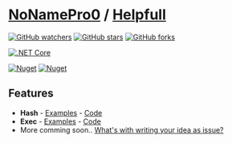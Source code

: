 # [NoNamePro0](https://github.com/NoNamePro0) / [Helpfull](https://github.com/NoNamePro0/Helpfull)

[![GitHub watchers](https://img.shields.io/github/watchers/NoNamePro0/Template-Bot)](https://github.com/NoNamePro0/Template-Bot/watchers)
[![GitHub stars](https://img.shields.io/github/stars/NoNamePro0/Template-Bot)](https://github.com/NoNamePro0/Template-Bot/stargazers)
[![GitHub forks](https://img.shields.io/github/forks/NoNamePro0/Template-Bot)](https://github.com/NoNamePro0/Template-Bot/network/members)

[![.NET Core](https://github.com/NoNamePro0/Helpfull/workflows/.NET%20Core/badge.svg)](https://github.com/NoNamePro0/Helpfull/actions?query=workflow%3A%22.NET+Core%22)

[![Nuget](https://img.shields.io/nuget/v/Helpfull?label=Version)](https://www.nuget.org/packages/Helpfull/)
[![Nuget](https://img.shields.io/nuget/dt/Helpfull?label=Downloads)](https://www.nuget.org/packages/Helpfull/)

## Features
- **Hash** - [Examples](https://github.com/NoNamePro0/Helpfull/wiki/Hash#examples) - [Code](Helpfull/Hash.cs)
- **Exec** - [Examples](https://github.com/NoNamePro0/Helpfull/wiki/Exec#examples) - [Code](Helpfull/Exec.cs)
- More comming soon.. [What's with writing your idea as issue?](https://github.com/NoNamePro0/Helpfull/issues/new)
